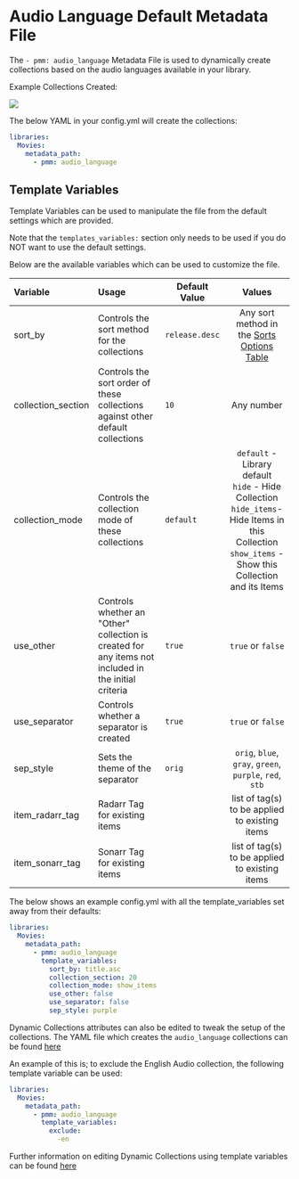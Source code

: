 # Audio Language Default Metadata File

The `- pmm: audio_language` Metadata File is used to dynamically create collections based on the audio languages available in your library.

Example Collections Created:

![](images/audio_language.png)

The below YAML in your config.yml will create the collections:
```yaml
libraries:
  Movies:
    metadata_path:
      - pmm: audio_language
```


## Template Variables
Template Variables can be used to manipulate the file from the default settings which are provided. 

Note that the `templates_variables:` section only needs to be used if you do NOT want to use the default settings.

Below are the available variables which can be used to customize the file.


| Variable            | Usage                                                                                                | Default Value  |                                                                             Values                                                                             |
|:--------------------|:-----------------------------------------------------------------------------------------------------|----------------|:--------------------------------------------------------------------------------------------------------------------------------------------------------------:|
| sort_by             | Controls the sort method for the collections                                                         | `release.desc` |                                                  Any sort method in the [Sorts Options Table](#sort-options)                                                   |
| collection_section  | Controls the sort order of these collections against other default collections                       | `10`           |                                                                           Any number                                                                           |
| collection_mode     | Controls the collection mode of these collections                                                    | `default`      | `default` - Library default<br/>`hide` - Hide Collection<br/>`hide_items`- Hide Items in this Collection<br/>`show_items` - Show this Collection and its Items |
| use_other           | Controls whether an "Other" collection is created for any items not included in the initial criteria | `true`         |                                                                       `true` or `false`                                                                        |
| use_separator       | Controls whether a separator is created                                                              | `true`         |                                                                       `true` or `false`                                                                        |
| sep_style           | Sets the theme of the separator                                                                      | `orig`         |                                                    `orig`, `blue`, `gray`, `green`, `purple`, `red`, `stb`                                                     |
| item_radarr_tag     | Radarr Tag for existing items                                                                        |                |                                                         list of tag(s) to be applied to existing items                                                         |
| item_sonarr_tag     | Sonarr Tag for existing items                                                                        |                |                                                         list of tag(s) to be applied to existing items                                                         |

The below shows an example config.yml with all the template_variables set away from their defaults:

```yaml
libraries:
  Movies:
    metadata_path:
      - pmm: audio_language
        template_variables:
          sort_by: title.asc
          collection_section: 20
          collection_mode: show_items
          use_other: false
          use_separator: false
          sep_style: purple
```
Dynamic Collections attributes can also be edited to tweak the setup of the collections. The YAML file which creates the `audio_language` collections can be found [here](https://github.com/meisnate12/Plex-Meta-Manager/blob/defaults/defaults/both/audio_language.yml)

An example of this is; to exclude the English Audio collection, the following template variable can be used:

```yaml
libraries:
  Movies:
    metadata_path:
      - pmm: audio_language
        template_variables:
          exclude:
            -en
```

Further information on editing Dynamic Collections using template variables can be found [here](https://metamanager.wiki/en/latest/home/guides/defaults.html#customizing-configs)
